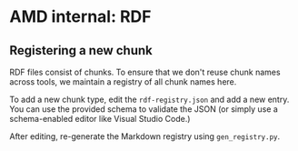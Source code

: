 # AMD internal: RDF

## Registering a new chunk

RDF files consist of chunks. To ensure that we don't reuse chunk names across tools, we maintain a registry of all chunk names here.

To add a new chunk type, edit the `rdf-registry.json` and add a new entry. You can use the provided schema to validate the JSON (or simply use a schema-enabled editor like Visual Studio Code.)

After editing, re-generate the Markdown registry using `gen_registry.py`.